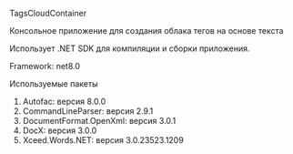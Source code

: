 ﻿TagsCloudContainer

Консольное приложение для создания облака тегов на основе текста

Использует .NET SDK для компиляции и сборки приложения.

Framework: net8.0

Используемые пакеты
1. Autofac: версия 8.0.0
2. CommandLineParser: версия 2.9.1
3. DocumentFormat.OpenXml: версия 3.0.1
4. DocX: версия 3.0.0
5. Xceed.Words.NET: версия 3.0.23523.1209
